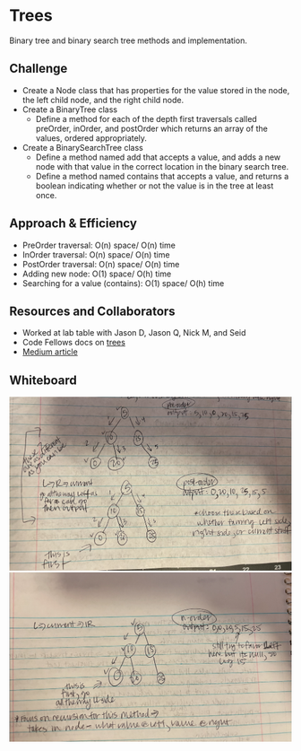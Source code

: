 # Trees

Binary tree and binary search tree methods and implementation.

## Challenge

<!-- Description of the challenge -->
- Create a Node class that has properties for the value stored in the node, the left child node, and the right child node.
- Create a BinaryTree class
  - Define a method for each of the depth first traversals called preOrder, inOrder, and postOrder which returns an array of the values, ordered appropriately.
- Create a BinarySearchTree class
  - Define a method named add that accepts a value, and adds a new node with that value in the correct location in the binary search tree.
  - Define a method named contains that accepts a value, and returns a boolean indicating whether or not the value is in the tree at least once.

## Approach & Efficiency

<!-- What approach did you take? Why? What is the Big O space/time for this approach? -->
- PreOrder traversal: O(n) space/ O(n) time
- InOrder traversal: O(n) space/ O(n) time
- PostOrder traversal: O(n) space/ O(n) time
- Adding new node: O(1) space/ O(h) time
- Searching for a value (contains): O(1) space/ O(h) time

## Resources and Collaborators

- Worked at lab table with Jason D, Jason Q, Nick M, and Seid
- Code Fellows docs on [trees](https://codefellows.github.io/common_curriculum/data_structures_and_algorithms/Code_401/class-15/resources/Trees.html)
- [Medium article](https://medium.com/swlh/binary-search-tree-in-javascript-31cb74d8263b)

## Whiteboard
![image1](/assets/trees.png)
![image2](/assets/trees2.png)

